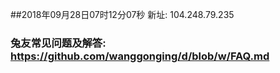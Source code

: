 ##2018年09月28日07时12分07秒 新址: 104.248.79.235
### 兔友常见问题及解答: https://github.com/wanggonging/d/blob/w/FAQ.md
